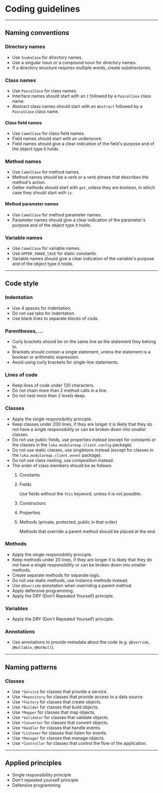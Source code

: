 # Coding guidelines

---

## Naming conventions

### Directory names

- Use `SnakeCase` for directory names.
- Use a singular noun or a compound noun for directory names.
- If a directory structure requires multiple words, create subdirectories.

### Class names

- Use `PascalCase` for class names.
- Interface names should start with an `I` followed by a `PascalCase` class name.
- Abstract class names should start with an `Abstract` followed by a `PascalCase` class name.

#### Class field names

- Use `CamelCase` for class field names.
- Field names should start with an underscore.
- Field names should give a clear indication of the field's purpose and of the object type it holds.

### Method names

- Use `CamelCase` for method names.
- Method names should be a verb or a verb phrase that describes the method's action.
- Getter methods should start with `get`, unless they are boolean, in which case they should start with `is`.

#### Method parameter names

- Use `CamelCase` for method parameter names.
- Parameter names should give a clear indication of the parameter's purpose and of the object type it holds.

### Variable names

- Use `CamelCase` for variable names.
- Use `UPPER_SNAKE_CASE` for static constants.
- Variable names should give a clear indication of the variable's purpose and of the object type it holds.

---

## Code style

### Indentation

- Use 4 spaces for indentation.
- Do not use tabs for indentation.
- Use blank lines to separate blocks of code.

### Parentheses, ...

- Curly brackets should be on the same line as the statement they belong to.
- Brackets should contain a single statement, unless the statement is a boolean or arithmetic expression.
- Avoid using curly brackets for single-line statements.

### Lines of code

- Keep lines of code under 120 characters.
- Do not chain more than 2 method calls in a line.
- Do not nest more than 2 levels deep.

### Classes

- Apply the single responsibility principle.
- Keep classes under 200 lines, if they are longer it is likely that they do not have a single responsibility or can
  be broken down into smaller classes.
- Do not use public fields, use properties instead (except for constants or the classes in the
  `luka.modularmap.client.config` package).
- Do not use static classes, use singletons instead (except for classes in the `luka.modularmap.client.event` package).
- Do not use class nesting, use composition instead.
- The order of class members should be as follows:
    1. Constants
    2. Fields

       Use fields without the `this` keyword, unless it is not possible.
    3. Constructors
    4. Properties
    5. Methods (private, protected, public in that order)

       Methods that override a parent method should be placed at the end.

### Methods

- Apply the single responsibility principle.
- Keep methods under 20 lines, if they are longer it is likely that they do not have a single responsibility or can
  be broken down into smaller methods.
- Create separate methods for separate logic.
- Do not use static methods, use instance methods instead.
- Use `@Override` annotation when overriding a parent method.
- Apply defensive programming.
- Apply the DRY (Don't Repeated Yourself) principle.

### Variables

- Apply the DRY (Don't Repeated Yourself) principle.

### Annotations

- Use annotations to provide metadata about the code (e.g. `@Override`, `@Nullable`, `@NotNull`).

---

## Naming patterns

### Classes

- Use `*Service` for classes that provide a service.
- Use `*Repository` for classes that provide access to a data source.
- Use `*Factory` for classes that create objects.
- Use `*Builder` for classes that build objects.
- Use `*Mapper` for classes that map objects.
- Use `*Validator` for classes that validate objects.
- Use `*Converter` for classes that convert objects.
- Use `*Handler` for classes that handle events.
- Use `*Listener` for classes that listen for events.
- Use `*Manager` for classes that manage objects.
- Use `*Controller` for classes that control the flow of the application.

---

## Applied principles

- Single responsibility principle
- Don't repeated yourself principle
- Defensive programming
